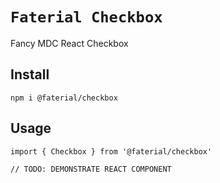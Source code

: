 # `Faterial Checkbox`

Fancy MDC React Checkbox

## Install

```
npm i @faterial/checkbox
```

## Usage

```
import { Checkbox } from '@faterial/checkbox'

// TODO: DEMONSTRATE REACT COMPONENT
```
